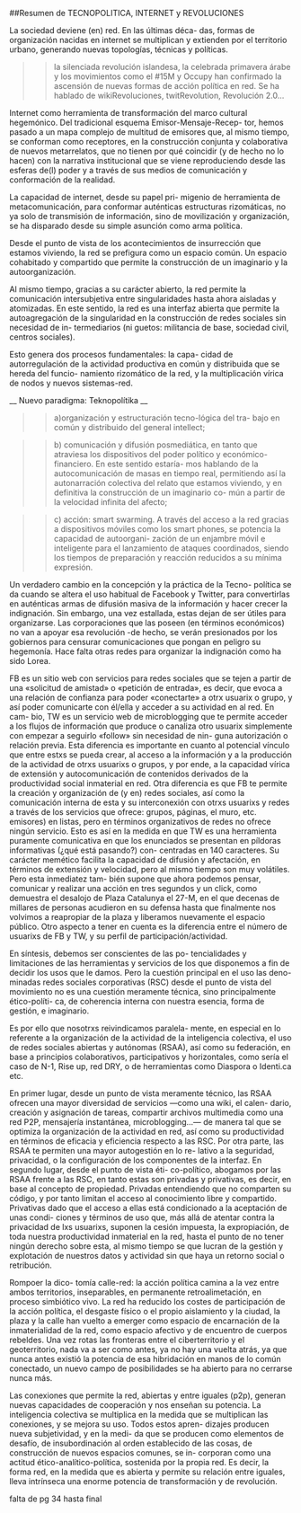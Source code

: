 ##Resumen de TECNOPOLITICA, INTERNET y REVOLUCIONES


La sociedad deviene (en) red. En las últimas déca-
das, formas de organización nacidas en internet se
multiplican y extienden por el territorio urbano,
generando nuevas topologías, técnicas y políticas.

>> la silenciada revolución islandesa, la celebrada
primavera árabe y los movimientos como el #15M
y Occupy han confirmado la ascensión de nuevas
formas de acción política en red. Se ha hablado de
wikiRevoluciones, twitRevolution, Revolución 2.0...

Internet como herramienta de transformación del marco cultural
hegemónico. Del tradicional esquema Emisor-Mensaje-Recep-
tor, hemos pasado a un mapa complejo de multitud
de emisores que, al mismo tiempo, se conforman
como receptores, en la construcción conjunta y
colaborativa de nuevos metarrelatos, que no tienen
por qué coincidir (y de hecho no lo hacen) con la
narrativa institucional que se viene reproduciendo
desde las esferas de(l) poder y a través de sus medios
de comunicación y conformación de la realidad. 

La capacidad de internet, desde su papel pri-
migenio de herramienta de metacomunicación,
para conformar auténticas estructuras rizomáticas,
no ya solo de transmisión de información, sino de
movilización y organización, se ha disparado desde
su simple asunción como arma política.

Desde el punto de vista de los acontecimientos de
insurrección que estamos viviendo, la red se prefigura
como un espacio común. Un espacio cohabitado
y compartido que permite la construcción de un
imaginario y la autoorganización.

Al mismo tiempo, gracias a su carácter abierto,
la red permite la comunicación intersubjetiva entre
singularidades hasta ahora aisladas y atomizadas.
En este sentido, la red es una interfaz abierta que
permite la autoagregación de la singularidad en la
construcción de redes sociales sin necesidad de in-
termediarios (ni guetos: militancia de base, sociedad
civil, centros sociales).

Esto genera dos procesos fundamentales: la capa-
cidad de autorregulación de la actividad productiva en común y distribuida que se hereda del funcio-
namiento rizomático de la red, y la multiplicación
vírica de nodos y nuevos sistemas-red.

__ Nuevo paradigma: Teknopolítika __

>> a)organización y estructuración tecno-lógica del tra-
bajo en común y distribuido del general intellect;

 >> b) comunicación y difusión posmediática, en tanto
que atraviesa los dispositivos del poder político
y económico-financiero. En este sentido estaría-
mos hablando de la autocomunicación de masas
en tiempo real, permitiendo así la autonarración
colectiva del relato que estamos viviendo, y en
definitiva la construcción de un imaginario co-
mún a partir de la velocidad infinita del afecto;

>> c) acción: smart swarming. A través del acceso a la
red gracias a dispositivos móviles como los smart
phones, se potencia la capacidad de autoorgani-
zación de un enjambre móvil e inteligente para el lanzamiento de ataques coordinados, siendo
los tiempos de preparación y reacción reducidos
a su mínima expresión.

Un verdadero cambio en la concepción y la práctica de la Tecno-
política se da cuando se altera el uso habitual de
Facebook y Twitter, para convertirlas en auténticas
armas de difusión masiva de la información y hacer crecer la indignación.
Sin embargo, una vez estallada, estas dejan de
ser útiles para organizarse. Las corporaciones que las
poseen (en términos económicos) no van a apoyar
esa revolución -de hecho, se verán presionados por los gobiernos
para censurar comunicaciones que pongan en peligro
su hegemonía. Hace falta otras redes
para organizar la indignación como ha sido Lorea. 


FB es un sitio web con servicios para
redes sociales que se tejen a partir de una «solicitud de
amistad» o «petición de entrada», es decir, que evoca
a una relación de confianza para poder «conectarte»
a otrx usuarix o grupo, y así poder comunicarte con
él/ella y acceder a su actividad en al red. En cam-
bio, TW es un servicio web de microblogging que
te permite acceder a los flujos de información que
produce o canaliza otro usuarix simplemente con
empezar a seguirlo «follow» sin necesidad de nin-
guna autorización o relación previa. Esta diferencia
es importante en cuanto al potencial vínculo que
entre estxs se pueda crear, al acceso a la información
y a la producción de la actividad de otrxs usuarixs o
grupos, y por ende, a la capacidad vírica de extensión
y autocomunicación de contenidos derivados de la
productividad social inmaterial en red.
Otra diferencia es que FB te permite la creación
y organización de (y en) redes sociales, así como la
comunicación interna de esta y su interconexión
con otrxs usuarixs y redes a través de los servicios
que ofrece: grupos, páginas, el muro, etc. emisores) en listas, pero en términos organizativos
de redes no ofrece ningún servicio. Esto es así en la
medida en que TW es una herramienta puramente
comunicativa en que los enunciados se presentan
en píldoras informativas (¿qué está pasando?) con-
centradas en 140 caracteres. Su carácter memético
facilita la capacidad de difusión y afectación, en
términos de extensión y velocidad, pero al mismo
tiempo son muy volátiles. Pero esta inmediatez tam-
bién supone que ahora podemos pensar, comunicar y
realizar una acción en tres segundos y un click, como
demuestra el desalojo de Plaza Catalunya el 27-M,
en el que decenas de millares de personas acudieron
en su defensa hasta que finalmente nos volvimos a
reapropiar de la plaza y liberamos nuevamente el
espacio público.
Otro aspecto a tener en cuenta es la diferencia
entre el número de usuarixs de FB y TW, y su perfil
de participación/actividad.


En síntesis, debemos ser conscientes de las po-
tencialidades y limitaciones de las herramientas y
servicios de los que disponemos a fin de decidir los
usos que le damos.
Pero la cuestión principal en el uso las deno-
minadas redes sociales corporativas (RSC) desde el
punto de vista del movimiento no es una cuestión
meramente técnica, sino principalmente ético-políti-
ca, de coherencia interna con nuestra esencia, forma
de gestión, e imaginario.


Es por ello que nosotrxs reivindicamos paralela-
mente, en especial en lo referente a la organización
de la actividad de la inteligencia colectiva, el uso de
redes sociales abiertas y autónomas (RSAA), así como
su federación, en base a principios colaborativos,
participativos y horizontales, como sería el caso de
N-1, Rise up, red DRY, o de herramientas como
Diaspora o Identi.ca etc.

En primer lugar, desde un punto de vista
meramente técnico, las RSAA ofrecen una mayor
diversidad de servicios —como una wiki, el calen-
dario, creación y asignación de tareas, compartir
archivos multimedia como una red P2P, mensajería
instantánea, microblogging...— de manera tal que
se optimiza la organización de la actividad en red,
así como su productividad en términos de eficacia
y eficiencia respecto a las RSC. Por otra parte, las
RSAA te permiten una mayor autogestión en lo re-
lativo a la seguridad, privacidad, o la configuración
de los componentes de la interfaz.
En segundo lugar, desde el punto de vista éti-
co-político, abogamos por las RSAA frente a las
RSC, en tanto estas son privadas y privativas, es
decir, en base al concepto de propiedad. Privadas
entendiendo que no comparten su código, y por
tanto limitan el acceso al conocimiento libre y
compartido. Privativas dado que el acceso a ellas
está condicionado a la aceptación de unas condi-
ciones y términos de uso que, más allá de atentar
contra la privacidad de lxs usuarixs, suponen la
cesión impuesta, la expropiación, de toda nuestra
productividad inmaterial en la red, hasta el punto
de no tener ningún derecho sobre esta, al mismo
tiempo se que lucran de la gestión y explotación de
nuestros datos y actividad sin que haya un retorno
social o retribución.

Rompoer la dico-
tomía calle-red: la acción política camina a la vez
entre ambos territorios, inseparables, en permanente
retroalimetación, en proceso simbiótico vivo. La red
ha reducido los costes de participación de la acción
política, el desgaste físico o el propio aislamiento y
la ciudad, la plaza y la calle han vuelto a emerger
como espacio de encarnación de la inmaterialidad
de la red, como espacio afectivo y de encuentro de
cuerpos rebeldes. Una vez rotas las fronteras entre el
ciberterritorio y el geoterritorio, nada va a ser como
antes, ya no hay una vuelta atrás, ya que nunca antes
existió la potencia de esa hibridación en manos de lo
común conectado, un nuevo campo de posibilidades
se ha abierto para no cerrarse nunca más.

Las conexiones que permite la red, abiertas y entre iguales
(p2p), generan nuevas capacidades de cooperación
y nos enseñan su potencia. La inteligencia colectiva
se multiplica en la medida que se multiplican las
conexiones, y se mejora su uso. Todos estos apren-
dizajes producen nueva subjetividad, y en la medi-
da que se producen como elementos de desafío, de
insubordinación al orden establecido de las cosas,
de construcción de nuevos espacios comunes, se in-
corporan como una actitud ético-analítico-política,
sostenida por la propia red. Es decir, la forma red,
en la medida que es abierta y permite su relación
entre iguales, lleva intrínseca una enorme potencia
de transformación y de revolución.

falta de pg 34 hasta final














